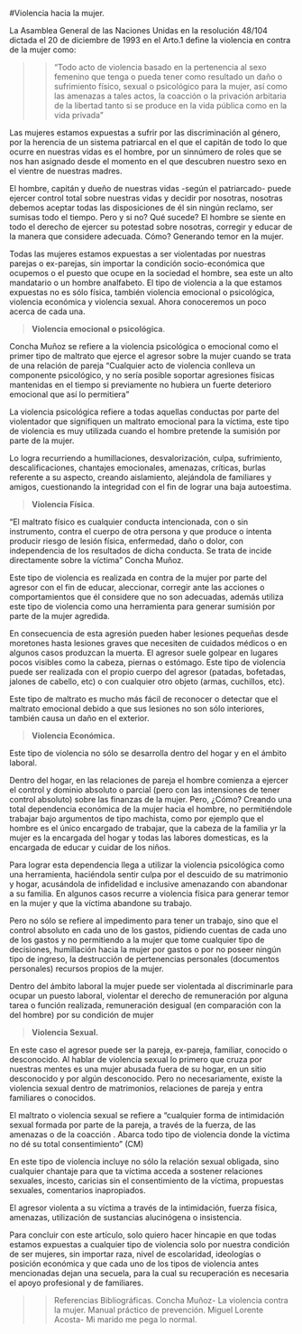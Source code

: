 #Violencia hacia la mujer.


La Asamblea General de las Naciones Unidas en la resolución 48/104 dictada el 20 de diciembre de 1993 en el Arto.1 define la violencia en contra de la mujer como:

>>“Todo acto de violencia basado en la pertenencia al sexo femenino que tenga o pueda tener     como resultado un daño o sufrimiento físico, sexual o psicológico para la mujer, así como 	las amenazas a tales actos, la coacción o la privación arbitaria de la libertad tanto si se 	produce en la vida pública como en la vida privada”

Las mujeres estamos expuestas a sufrir por las discriminación al género, por la herencia de un sistema patriarcal en el que el capitán de todo lo que ocurre en nuestras vidas es el hombre, por un sinnúmero de roles que se nos han asignado desde el momento en el que descubren nuestro sexo en el vientre de nuestras madres.

El hombre, capitán y dueño de nuestras vidas -según el patriarcado- puede ejercer control total sobre nuestras vidas y decidir por nosotras, nosotras debemos aceptar todas las disposiciones de él sin ningún reclamo, ser sumisas todo el tiempo. Pero y si no? Qué sucede? El hombre se siente en todo el derecho de ejercer su potestad sobre nosotras, corregir y educar de la manera que considere adecuada. Cómo? Generando temor en la mujer.

Todas las mujeres estamos expuestas a ser violentadas por nuestras parejas o ex-parejas, sin importar la condición socio-económica que ocupemos o el puesto que ocupe en la sociedad el hombre, sea este un alto mandatario o un hombre analfabeto. El tipo de violencia a la que estamos expuestas no es sólo física, también violencia emocional o psicológica, violencia económica y violencia sexual. Ahora conoceremos un poco acerca de cada una.

>**Violencia emocional o psicológica**.

Concha Muñoz se refiere a la violencia psicológica o emocional como el primer tipo de maltrato que ejerce el agresor sobre la mujer cuando se trata de una relación de pareja “Cualquier acto de violencia conlleva un componente psicológico, y no sería posible soportar agresiones físicas mantenidas en el tiempo si previamente no hubiera un fuerte deterioro emocional que así lo permitiera” 

La violencia psicológica refiere a todas aquellas conductas por parte del violentador que signifiquen un maltrato emocional para la víctima, este tipo de violencia es muy utilizada cuando el hombre pretende la sumisión por parte de la mujer. 

Lo logra recurriendo a humillaciones, desvalorización, culpa, sufrimiento, descalificaciones, chantajes emocionales, amenazas, críticas, burlas referente a su aspecto, creando aislamiento, alejándola de familiares y amigos,  cuestionando la integridad con el fin de lograr una baja autoestima.








>**Violencia Física**.

“El maltrato físico es cualquier conducta intencionada, con o sin instrumento, contra el cuerpo de otra persona y que produce o intenta producir riesgo de lesión física, enfermedad, daño o dolor, con independencia de los resultados de dicha conducta. Se trata de incide directamente sobre la víctima” Concha Muñoz.

Este tipo de violencia es realizada en contra de la mujer por parte del agresor con el fin de educar, aleccionar, corregir ante las acciones o comportamientos que él considere que no son adecuadas, además utiliza este tipo de violencia como una herramienta para generar sumisión por parte de la mujer agredida.

En consecuencia de esta agresión pueden haber lesiones pequeñas desde moretones hasta lesiones graves que  necesiten de cuidados médicos o en algunos casos produzcan la muerta. El agresor suele golpear en lugares pocos visibles como la cabeza, piernas o estómago. Este tipo de violencia puede ser  realizada con el propio cuerpo del agresor (patadas, bofetadas, jalones de cabello, etc) o con cualquier otro objeto (armas, cuchillos, etc).

Este tipo de maltrato es mucho más fácil de reconocer o detectar que el maltrato emocional debido a que sus lesiones no son sólo interiores, también causa un daño en el exterior.

>**Violencia Económica.**

Este tipo de violencia no sólo se desarrolla dentro del hogar y en el ámbito laboral.

Dentro del hogar, en las relaciones de pareja el hombre comienza a ejercer el control y dominio absoluto o parcial (pero con las intensiones de tener control absoluto) sobre las finanzas de la mujer. Pero, ¿Cómo? Creando una total dependencia económica de la mujer hacia el hombre, no permitiéndole trabajar bajo argumentos de tipo machista, como por ejemplo que el hombre es el único encargado de trabajar, que la cabeza de la familia yr   la mujer es la encargada del hogar y todas las labores domesticas, es la encargada de educar y cuidar de los niños. 

Para lograr esta dependencia llega a utilizar la violencia psicológica como una herramienta, haciéndola sentir culpa por el descuido de su matrimonio y hogar, acusándola de infidelidad e inclusive amenazando con abandonar  a su familia. En algunos casos recurre a violencia física para generar temor en la mujer y que la víctima abandone su trabajo.

Pero no sólo se refiere al impedimento para tener un trabajo, sino que el control absoluto en cada uno de los gastos, pidiendo cuentas de cada uno de los gastos y no permitiendo a la mujer que tome cualquier tipo de decisiones, humillación hacia la mujer por gastos o por no poseer ningún tipo de ingreso, la destrucción de pertenencias personales (documentos personales) recursos propios de la mujer.

Dentro del ámbito laboral la mujer puede ser violentada al discriminarle para ocupar un puesto laboral, violentar el derecho de remuneración por alguna tarea o función realizada, remuneración desigual (en comparación con la del hombre) por su condición de mujer



>**Violencia Sexual.**

En este caso el agresor puede ser la pareja, ex-pareja, familiar, conocido o desconocido. Al hablar de violencia sexual lo primero que cruza por nuestras mentes es una mujer abusada fuera de su hogar, en un sitio desconocido y por algún desconocido. Pero no necesariamente, existe la violencia sexual dentro de matrimonios, relaciones de pareja y entra familiares o conocidos.

El maltrato o violencia sexual se refiere a “cualquier  forma de intimidación sexual formada por parte de la pareja, a través de la fuerza, de las amenazas o de la coacción . Abarca todo tipo de violencia donde la víctima no  dé su total consentimiento”  (CM)

En este tipo de violencia incluye no sólo la relación sexual obligada, sino cualquier chantaje para que ta víctima acceda a sostener relaciones sexuales, incesto, caricias sin el consentimiento de la víctima, propuestas sexuales, comentarios inapropiados.

El agresor violenta a su víctima a través de la intimidación, fuerza física, amenazas, utilización de sustancias alucinógena o insistencia.
 

Para concluir con este artículo, solo quiero hacer hincapie en que todas estamos expuestas a cualquier tipo de violencia solo por nuestra condición de ser mujeres, sin importar  raza, nivel de escolaridad, ideologías o posición económica y que cada uno de los tipos de violencia antes mencionadas dejan una secuela, para la cual su recuperación es necesaria el apoyo profesional y de familiares.


>>Referencias Bibliográficas.
Concha Muñoz- La violencia contra la mujer. Manual práctico de prevención.
Miguel Lorente Acosta- Mi marido me pega lo normal.